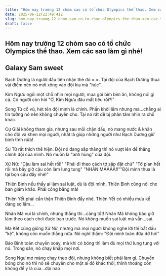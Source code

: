 ```yaml
---
title: "Hôm nay trường 12 chòm sao có tổ chức Olympics thể thao. Xem các sao làm gì nhé!"
date: 2025-06-12T22:49:41Z
slug: hom-nay-truong-12-chom-sao-co-to-chuc-olympics-the-thao-xem-cac-sao-lam-gi-nhe
draft: false
---
```


## Hôm nay trường 12 chòm sao có tổ chức Olympics thể thao. Xem các sao làm gì nhé!

## Galaxy Sam sweet

Bạch Dương là người đầu tiên nhận thẻ đỏ =.=. Tại đội của Bạch Dương thua vài điểm nên nó mới xông vào đội kia mà "húc".

Kim Ngưu ngồi một chỗ nhìn mọi người, mua gói bim bim ăn, không nói gì cả. Có người còn hỏi "Ơ, Kim Ngưu đâu mất tiêu rồi?!"

Song Tử cổ vũ, hét tên đội mình là chính. Phấn khởi lắm nhưng mà...chẳng ai tin tưởng nó nên không chuyền cho. Tại nó rất dễ bị phân tâm nhìn ra chỗ khác. 

Cự Giải không tham gia, nhưng sau mỗi chận đấu, nó mang nước & khăn cho đội và khen mọi người, nhất là giúp những người như Bạch Dương giữ bình tĩnh nữa!

Sư Tử rất thích thể hiện. Đội nó đang sắp thắng thì nó vượt lên để thắng chính đội của mình. Nó muốn là "anh hùng" của đội.

Xử Nữ: "Cậu làm sai hết rồi!" "Phải đi theo cách tớ sắp đặt chứ" "Tớ plan hết rồi mà bầy giờ cậu còn làm lung tung" "NHÂN MÃÃÃÃ!!""Đội mình thua là tại bọn cậu đấy nhé!"

Thiên Bình nếu thấy ai làm sai luật, dù là đội mình, Thiên Bình cũng nói cho ban giám khảo. Phải công bằng mà!

Thiên Yết phải cẩn thận Thiên Bình đấy nhé. Thiên Yết có nhiều mưu kế đáng sợ lắm...


Nhân Mã vui là chính, nhưng thắng thì...càng tốt! Nhân Mã không bào giờ làm theo cách chơi được bạn trước. Nó không muốn sai luật mà vẫn...sai.


Ma Kết cũng giống Xử Nữ, nhưng mà mọi người không nghe lời thì bắt đầu "kệ", không còn muốn thắng nữa. Nó nghĩ thầm: "Đội mình toàn đứa dở hơi"

Bảo Bình toàn chuyền xoáy, mà khi có bóng thì làm đủ mọi thứ lung tung với nó. Trong sân, nó chạy khắp mọi nơi.

Song Ngư mơ màng chạy theo đội, nhưng không biết phải làm gì. Chuyền bóng cho nó thì nó sẽ chuyền cho một ai đó khác thôi, thỉnh thoảng còn không để ý là của...đội nào